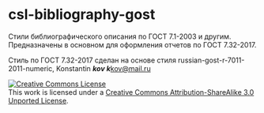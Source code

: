 # csl-bibliography-gost
Стили библиографического описания по ГОСТ 7.1-2003 и другим.
Предназначены в основном для оформления отчетов по ГОСТ 7.32-2017.

Стиль по ГОСТ 7.32-2017 сделан на основе стиля russian-gost-r-7011-2011-numeric, Konstantin ***kov k***kov@mail.ru

<a rel="license" href="http://creativecommons.org/licenses/by-sa/3.0/"><img alt="Creative Commons License" style="border-width:0" src="https://i.creativecommons.org/l/by-sa/3.0/88x31.png" /></a><br />This work is licensed under a <a rel="license" href="http://creativecommons.org/licenses/by-sa/3.0/">Creative Commons Attribution-ShareAlike 3.0 Unported License</a>.

